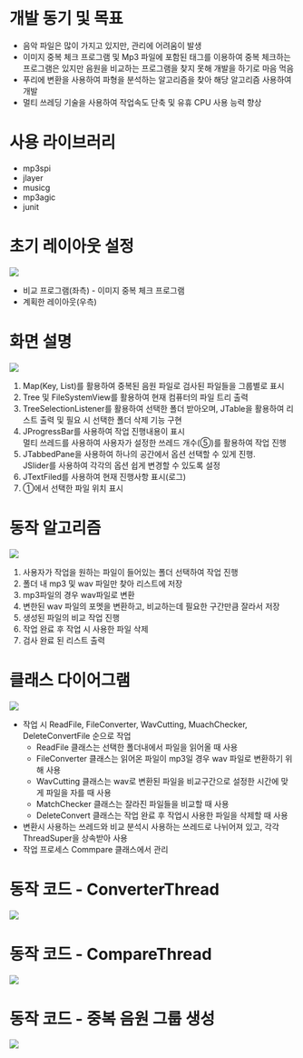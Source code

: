 # 개발 동기 및 목표
<ul>
  <li>음악 파일은 많이 가지고 있지만, 관리에 어려움이 발생</li>
  <li>이미지 중복 체크 프로그램 및 Mp3 파일에 포함된 태그를 이용하여 중복 체크하는 프로그램은 있지만 음원을 비교하는 프로그램을 찾지 못해 개발을 하기로 마음 먹음</li>
  <li>푸리에 변환을 사용하여 파형을 분석하는 알고리즘을 찾아 해당 알고리즘 사용하여 개발</li>
  <li>멀티 쓰레딩 기술을 사용하여 작업속도 단축 및 유휴 CPU 사용 능력 향상</li>
</ul>

# 사용 라이브러리
<ul>
  <li>mp3spi</li>
  <li>jlayer</li>
  <li>musicg</li>
  <li>mp3agic</li>
  <li>junit</li>
</ul>

# 초기 레이아웃 설정
<img src="https://postfiles.pstatic.net/MjAxOTA1MDhfMTk3/MDAxNTU3Mjk0NzM3MzI0.xcSKgeNnfemXv7w8L4FRV5XFAxNbkBE755-uaqrt41og.pxYl1gTSx4xLIBFLwRRcTo4Y88gHCA5F7_y83v3xj9Mg.PNG.younggu1545/%EA%B7%B8%EB%A6%BC28.png?type=w966"/>
<ul>
  <li>비교 프로그램(좌측) - 이미지 중복 체크 프로그램</li>
  <li>계획한 레이아웃(우측)</li>
</ul>

# 화면 설명
<img src="https://postfiles.pstatic.net/MjAxOTA1MDhfMTA1/MDAxNTU3Mjk1ODgzMDk1.QkoEWYGqPUn9cU7ywbIgfIYxr9A0IJvEX6fhNncfGPYg.RV1c4Lz4JMXayJFf-7Lmk9ZuoyigaXG9VNs3d5IUeqUg.PNG.younggu1545/%EA%B7%B8%EB%A6%BC37.png?type=w966"/>
<ol>
  <li>Map(Key, List)를 활용하여 중복된 음원 파일로 검사된 파일들을 그룹별로 표시</li>
  <li>Tree 및 FileSystemView를 활용하여 현재 컴퓨터의 파일 트리 출력</li>
  <li>TreeSelectionListener를 활용하여 선택한 폴더 받아오며, JTable을 활용하여 리스트 출력 및 필요 시 선택한 폴더 삭제 기능 구현</li>
  <li>JProgressBar를 사용하여 작업 진행내용이 표시<br>
      멀티 쓰레드를 사용하여 사용자가 설정한 쓰레드 개수(⑤)를 활용하여 작업 진행</li>
  <li>JTabbedPane을 사용하여 하나의 공간에서 옵션 선택할 수 있게 진행.<br>
      JSlider를 사용하여 각각의 옵션 쉽게 변경할 수 있도록 설정</li>
  <li>JTextFiled를 사용하여 현재 진행사항 표시(로그)</li>
  <li>①에서 선택한 파일 위치 표시</li>
</ol>

# 동작 알고리즘
<img src="https://postfiles.pstatic.net/MjAxOTA1MDhfMTQ1/MDAxNTU3Mjk0NzM3Mjk0.8RiUMVB5aMGguuoQrhO2XgPA08R5Z7FJCrC5CSkQMPUg.oKXD2jSFhgNKe2y6py5hesDMfKnFJUtjfXF1IEaneywg.PNG.younggu1545/%EA%B7%B8%EB%A6%BC29.png?type=w966"/>
<ol>
  <li>사용자가 작업을 원하는 파일이 들어있는 폴더 선택하여 작업 진행</li>
  <li>폴더 내 mp3 및 wav 파일만 찾아 리스트에 저장</li>
  <li>mp3파일의 경우 wav파일로 변환</li>
  <li>변한된 wav 파일의 포멧을 변환하고, 비교하는데 필요한 구간만큼 잘라서 저장</li>
  <li>생성된 파일의 비교 작업 진행</li>
  <li>작업 완료 후 작업 시 사용한 파일 삭제</li>
  <li>검사 완료 된 리스트 출력</li>
</ol>

# 클래스 다이어그램
<img src="https://postfiles.pstatic.net/MjAxOTA1MDhfMTkw/MDAxNTU3Mjk0NzM3NDA2.3AQ2q4_JaIyV1SVEZoh9W3ZchWRGW4gv68z4uDyrI6sg.EqBsXU0a6NXF7_rrbDLt3-VBnXvQw0FIiNzchQnEkMMg.PNG.younggu1545/%EA%B7%B8%EB%A6%BC30.png?type=w966"/>
<ul>
  <li>작업 시 ReadFile, FileConverter, WavCutting, MuachChecker, DeleteConvertFile 순으로 작업
    <ul>
      <li>ReadFile 클래스는 선택한 폴더내에서 파일을 읽어올 때 사용</li>
      <li>FileConverter 클래스는 읽어온 파일이 mp3일 경우 wav 파일로 변환하기 위해 사용</li>
      <li>WavCutting 클래스는 wav로 변환된 파일을 비교구간으로 설정한 시간에 맞게 파일을 자를 때 사용</li>
      <li>MatchChecker 클래스는 잘라진 파일들을 비교할 때 사용</li>
      <li>DeleteConvert 클래스는 작업 완료 후 작업시 사용한 파일을 삭제할 때 사용</li>
    </ul>
  </li>
  <li>변환시 사용하는 쓰레드와 비교 분석시 사용하는 쓰레드로 나뉘어져 있고, 각각 ThreadSuper을 상속받아 사용</li>
  <li>작업 프로세스 Commpare 클래스에서 관리</li>
</ul>

# 동작 코드 - ConverterThread
<img src="https://postfiles.pstatic.net/MjAxOTA1MDhfMjE2/MDAxNTU3Mjk0NzM3NDE0.qV903S2SzAs1VUkNsBQyI3AYx5_igutmSpGD56dd-RYg.xLJn3iLOa2VqvYfqlv7irhQ1OK5FmYdBuLHPW7gi7uUg.PNG.younggu1545/%EA%B7%B8%EB%A6%BC32.png?type=w966"/>

# 동작 코드 - CompareThread
<img src="https://postfiles.pstatic.net/MjAxOTA1MDhfMjkg/MDAxNTU3Mjk0NzM3NDA0.8NkEBvvOdBCMS6pLp8JETnDeFq_Iz2V_3xlpup_T1Psg.tT80vzdkFIj22xSGp43brRW1dmlbClRV2eihZvFM7tIg.PNG.younggu1545/%EA%B7%B8%EB%A6%BC33.png?type=w966"/>

# 동작 코드 - 중복 음원 그룹 생성
<img src="https://postfiles.pstatic.net/MjAxOTA1MDhfMTAx/MDAxNTU3Mjk0NzM3NTgx.f6Ee-55DVeLPk55N_6Juqo5IInwhYBoxyrZ-SNdYJfEg.3abd63NGr58nBS777UFa_f4t_DFT1VNwS4l-sOipNRcg.PNG.younggu1545/%EA%B7%B8%EB%A6%BC34.png?type=w966"/>
